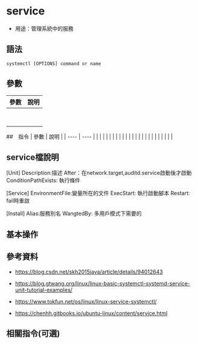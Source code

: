 # service

- 用途：管理系統中的服務

## 語法

```shell
systemctl [OPTIONS] command or name
```

## 參數

| 參數 | 說明 |
| ---- | ---- |
|      |      |
|      |      |
|      |      |
|      |      |
|      |      |
|      |      |
|      |      |
|      |      |

##　指令
| 參數 | 說明 |
| ---- | ---- |
|      |      |
|      |      |
|      |      |
|      |      |
|      |      |
|      |      |
|      |      |
|      |      |

## service檔說明

[Unit]
Description:描述
After：在network.target,auditd.service啟動後才啟動
ConditionPathExists: 執行條件

[Service]
EnvironmentFile:變量所在的文件
ExecStart: 執行啟動腳本
Restart: fail時重啟

[Install]
Alias:服務別名
WangtedBy: 多用戶模式下需要的


## 基本操作

## 參考資料
* https://blog.csdn.net/skh2015java/article/details/94012643

* https://blog.gtwang.org/linux/linux-basic-systemctl-systemd-service-unit-tutorial-examples/

* https://www.tokfun.net/os/linux/linux-service-systemctl/

* https://chenhh.gitbooks.io/ubuntu-linux/content/service.html
## 相關指令(可選)
